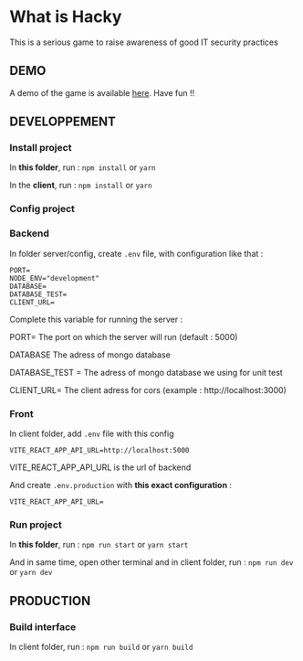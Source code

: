 # What is Hacky
This is a serious game to raise awareness of good IT security practices

## DEMO
A demo of the game is available [here](https://hacky-the-serious-game.herokuapp.com/).
Have fun !!

## DEVELOPPEMENT
### Install project
In **this folder**, run :
`npm install`
or
`yarn`

In the **client**, run :
`npm install`
or
`yarn`

### Config project
### Backend
In folder server/config, create `.env` file, with configuration like that :
```
PORT=
NODE_ENV="development"
DATABASE=
DATABASE_TEST=
CLIENT_URL=
```
Complete this variable for running the server :

PORT= The port on which the server will run (default : 5000)

DATABASE The adress of mongo database

DATABASE_TEST = The adress of mongo database we using for unit test

CLIENT_URL= The client adress for cors (example : http://localhost:3000)

### Front
In client folder, add `.env` file with this config
```
VITE_REACT_APP_API_URL=http://localhost:5000
```
VITE_REACT_APP_API_URL is the url of backend

And create `.env.production` with **this exact configuration** :
```
VITE_REACT_APP_API_URL=
```

### Run project
In **this folder**, run :
`npm run start`
or
`yarn start`

And in same time, open other terminal and in client folder, run :
`npm run dev`
or
`yarn dev`

## PRODUCTION
### Build interface
In client folder, run :
`npm run build`
or
`yarn build`

